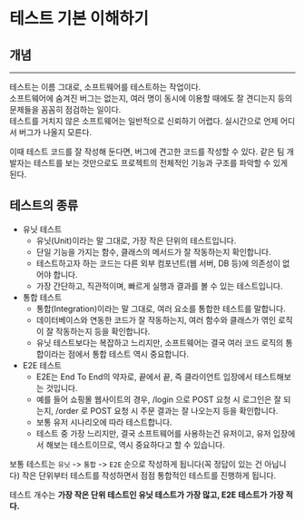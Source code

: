 # 테스트 기본 이해하기

## 개념
---
테스트는 이름 그대로, 소프트웨어를 테스트하는 작업이다.  
소프트웨어에 숨겨진 버그는 없는지, 여러 명이 동시에 이용할 때에도 잘 견디는지 등의 문제들을 꼼꼼히 점검하는 일이다.  
테스트를 거치지 않은 소프트웨어는 일반적으로 신뢰하기 어렵다. 실시간으로 언제 어디서 버그가 나올지 모른다.   

이때 테스트 코드를 잘 작성해 둔다면, 버그에 견고한 코드를 작성할 수 있다. 같은 팀 개발자는 테스트를 보는 것만으로도 프로젝트의 전체적인 기능과 구조를 파악할 수 있게 된다.

## 테스트의 종류

- 유닛 테스트
    - 유닛(Unit)이라는 말 그대로, 가장 작은 단위의 테스트입니다.
    - 단일 기능을 가지는 함수, 클래스의 메서드가 잘 작동하는지 확인합니다.
    - 테스트하고자 하는 코드는 다른 외부 컴포넌트(웹 서버, DB 등)에 의존성이 없어야 합니다.
    - 가장 간단하고, 직관적이며, 빠르게 실행과 결과를 볼 수 있는 테스트입니다.
- 통합 테스트
    - 통합(Integration)이라는 말 그대로, 여러 요소를 통합한 테스트를 말합니다.
    - 데이터베이스와 연동한 코드가 잘 작동하는지, 여러 함수와 클래스가 엮인 로직이 잘 작동하는지 등을 확인합니다.
    - 유닛 테스트보다는 복잡하고 느리지만, 소프트웨어는 결국 여러 코드 로직의 통합이라는 점에서 통합 테스트 역시 중요합니다.
- E2E 테스트
    - E2E는 End To End의 약자로, 끝에서 끝, 즉 클라이언트 입장에서 테스트해보는 것입니다.
    - 예를 들어 쇼핑몰 웹사이트의 경우, /login 으로 POST 요청 시 로그인은 잘 되는지, /order 로 POST 요청 시 주문 결과는 잘 나오는지 등을 확인합니다.
    - 보통 유저 시나리오에 따라 테스트합니다.
    - 테스트 중 가장 느리지만, 결국 소프트웨어를 사용하는건 유저이고, 유저 입장에서 해보는 테스트이므로, 역시 중요하다고 할 수 있습니다.  

보통 테스트는 `유닛` -> `통합` -> `E2E` 순으로 작성하게 됩니다(꼭 정답이 있는 건 아닙니다) 작은 단위부터 테스트를 작성하면서 점점 통합적인 테스트를 진행하게 됩니다.

테스트 개수는 **가장 작은 단위 테스트인 유닛 테스트가 가장 많고, E2E 테스트가 가장 적다.**

